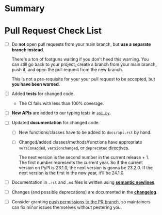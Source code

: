 # Summary

<!-- Please tell us what your pull request is about here. -->


# Pull Request Check List

<!--
This is just a friendly reminder about the most common mistakes.
Please make sure that you tick all boxes.
But please read our [contribution guide](https://github.com/hynek/structlog/blob/main/.github/CONTRIBUTING.md) at least once; it will save you unnecessary review cycles!

If an item doesn't apply to your pull request, **check it anyway** to make it apparent that there's nothing left to do.
-->

- [ ] Do **not** open pull requests from your main branch, but **use a separate branch instead**.

  There's a ton of footguns waiting if you don't heed this warning. You can still go back to your project, create a branch from your main branch, push it, and open the pull request from the new branch.

  This is not a pre-requisite for your your pull request to be accepted, but **you have been warned**.
- [ ] Added **tests** for changed code.
    - The CI fails with less than 100% coverage.
- [ ] **New APIs** are added to our typing tests in [`api.py`](https://github.com/hynek/structlog/blob/main/tests/typing/api.py).
- [ ] Updated **documentation** for changed code.
    - [ ] New functions/classes have to be added to `docs/api.rst` by hand.
    - [ ] Changed/added classes/methods/functions have appropriate `versionadded`, `versionchanged`, or `deprecated` [directives](http://www.sphinx-doc.org/en/stable/markup/para.html#directive-versionadded).

      The next version is the second number in the current release + 1. The first number represents the current year. So if the current version on PyPI is 23.1.0, the next version is gonna be 23.2.0. If the next version is the first in the new year, it'll be 24.1.0.
- [ ] Documentation in `.rst` and `.md` files is written using [**semantic newlines**](https://rhodesmill.org/brandon/2012/one-sentence-per-line/).
- [ ] Changes (and possible deprecations) are documented in the [**changelog**](https://github.com/hynek/structlog/blob/main/CHANGELOG.md).
- [ ] Consider granting [push permissions to the PR branch](https://docs.github.com/en/pull-requests/collaborating-with-pull-requests/working-with-forks/allowing-changes-to-a-pull-request-branch-created-from-a-fork), so maintainers can fix minor issues themselves without pestering you.

<!--
If you have *any* questions to *any* of the points above, just **submit and ask**!
This checklist is here to *help* you, not to deter you from contributing!
-->
